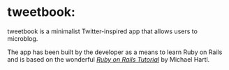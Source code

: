 # tweetbook:

tweetbook is a minimalist Twitter-inspired app that allows users to microblog.

The app has been built by the developer as a means to learn Ruby on Rails and is based on the wonderful [*Ruby on Rails Tutorial*](http://railstutorial.org/) by Michael Hartl.